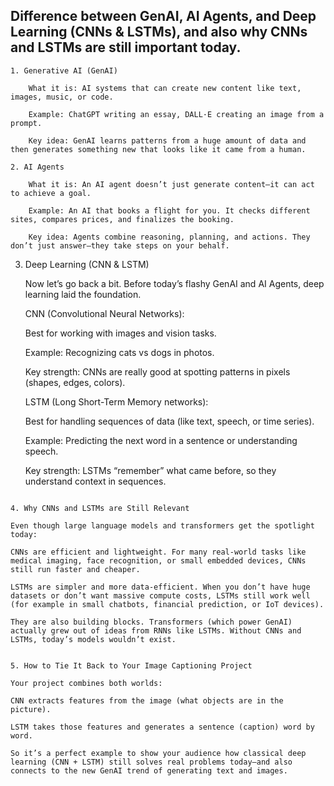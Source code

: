 ## Difference between GenAI, AI Agents, and Deep Learning (CNNs & LSTMs), and also why CNNs and LSTMs are still important today.

```
1. Generative AI (GenAI)

    What it is: AI systems that can create new content like text, images, music, or code.
    
    Example: ChatGPT writing an essay, DALL·E creating an image from a prompt.
    
    Key idea: GenAI learns patterns from a huge amount of data and then generates something new that looks like it came from a human.
```
```
2. AI Agents

    What it is: An AI agent doesn’t just generate content—it can act to achieve a goal.
    
    Example: An AI that books a flight for you. It checks different sites, compares prices, and finalizes the booking.
    
    Key idea: Agents combine reasoning, planning, and actions. They don’t just answer—they take steps on your behalf.
```
3. Deep Learning (CNN & LSTM)

    Now let’s go back a bit. Before today’s flashy GenAI and AI Agents, deep learning laid the foundation.
    
    CNN (Convolutional Neural Networks):
    
    Best for working with images and vision tasks.
    
    Example: Recognizing cats vs dogs in photos.
    
    Key strength: CNNs are really good at spotting patterns in pixels (shapes, edges, colors).
    
    LSTM (Long Short-Term Memory networks):
    
    Best for handling sequences of data (like text, speech, or time series).
    
    Example: Predicting the next word in a sentence or understanding speech.
    
    Key strength: LSTMs “remember” what came before, so they understand context in sequences.
```
```
    4. Why CNNs and LSTMs are Still Relevant
    
    Even though large language models and transformers get the spotlight today:
    
    CNNs are efficient and lightweight. For many real-world tasks like medical imaging, face recognition, or small embedded devices, CNNs still run faster and cheaper.
    
    LSTMs are simpler and more data-efficient. When you don’t have huge datasets or don’t want massive compute costs, LSTMs still work well (for example in small chatbots, financial prediction, or IoT devices).
    
    They are also building blocks. Transformers (which power GenAI) actually grew out of ideas from RNNs like LSTMs. Without CNNs and LSTMs, today’s models wouldn’t exist.
```
```
    5. How to Tie It Back to Your Image Captioning Project
    
    Your project combines both worlds:
    
    CNN extracts features from the image (what objects are in the picture).
    
    LSTM takes those features and generates a sentence (caption) word by word.
    
    So it’s a perfect example to show your audience how classical deep learning (CNN + LSTM) still solves real problems today—and also connects to the new GenAI trend of generating text and images.
```
